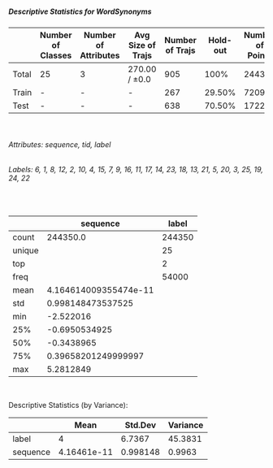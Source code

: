##### Descriptive Statistics for WordSynonyms


|       |   Number of Classes |   Number of Attributes |   Avg Size of Trajs |   Number of Trajs | Hold-out   |   Number of Points |   Longest Size |   Shortest Size |
|-------|---------------------|------------------------|---------------------|-------------------|------------|--------------------|----------------|-----------------|
| Total | 25                  | 3                      | 270.00 / ±0.0       | 905               | 100%       |             244350 |            270 |             270 |
| Train | -                   | -                      | -                   | 267               | 29.50%     |              72090 |            270 |             270 |
| Test  | -                   | -                      | -                   | 638               | 70.50%     |             172260 |            270 |             270 |

&nbsp;

###### Attributes: sequence, tid, label


###### Labels: 6, 1, 8, 12, 2, 10, 4, 15, 7, 9, 16, 11, 17, 14, 23, 18, 13, 21, 5, 20, 3, 25, 19, 24, 22

&nbsp;

|        | sequence              | label   |
|--------|-----------------------|---------|
| count  | 244350.0              | 244350  |
| unique |                       | 25      |
| top    |                       | 2       |
| freq   |                       | 54000   |
| mean   | 4.164614009355474e-11 |         |
| std    | 0.998148473537525     |         |
| min    | -2.522016             |         |
| 25%    | -0.6950534925         |         |
| 50%    | -0.3438965            |         |
| 75%    | 0.39658201249999997   |         |
| max    | 5.2812849             |         |

&nbsp;

Descriptive Statistics (by Variance): 


|          |        Mean |   Std.Dev |   Variance |
|----------|-------------|-----------|------------|
| label    | 4           |  6.7367   |    45.3831 |
| sequence | 4.16461e-11 |  0.998148 |     0.9963 |

&nbsp;

